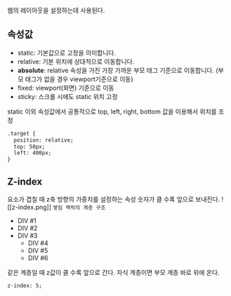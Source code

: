 웹의 레이아웃을 설정하는데 사용된다.
## 속성값
- static: 기본값으로 고정을 의미합니다.
- relative: 기본 위치에 상대적으로 이동합니다.
- **absolute**: relative 속성을 가진 가장 가까운 부모 태그 기준으로 이동합니다.
  (부모 태그가 없을 경우 viewport기준으로 이동)
- fixed: viewport(화면) 기준으로 이동
- sticky: 스크롤 시에도 static 위치 고정

static 이외 속성값에서 공통적으로 top, left, right, bottom 값을 이용해서 위치를 조정
```html
.target {
  position: relative;
  top: 50px;
  left: 400px;
}
```
## Z-index
요소가 겹칠 때 z축 방향의 가중치를 설정하는 속성
숫자가 클 수록 앞으로 보내진다.
![[z-index.png]]
`쌓임 맥락의 계층 구조`
- DIV #1
- DIV #2
- DIV #3
    - DIV #4
    - DIV #5
    - DIV #6

같은 계층일 때 z값이 클 수록 앞으로 간다.
자식 계층이면 부모 계층 바로 위에 온다.
```html
z-index: 5;
```